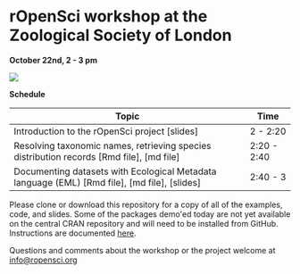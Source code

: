 # rOpenSci workshop at the Zoological Society of London    

**October 22nd, 2 - 3 pm**

![](http://ropensci.org/assets/images/ropensci_main.png)

**Schedule**


| Topic  | Time |
| ------ | ---- |
| Introduction to the rOpenSci project [slides]  | 2 - 2:20 |
| Resolving taxonomic names, retrieving species distribution records [Rmd file], [md file] | 2:20 - 2:40 |
| Documenting datasets with Ecological Metadata language (EML) [Rmd file], [md file], [slides] | 2:40 - 3|


Please clone or download this repository for a copy of all of the examples, code, and slides. Some of the packages demo'ed today are not yet available on the central CRAN repository and will need to be installed from GitHub. Instructions are documented [here]().

Questions and comments about the workshop or the project welcome at [info@ropensci.org](mailto:info@ropensci.org)

